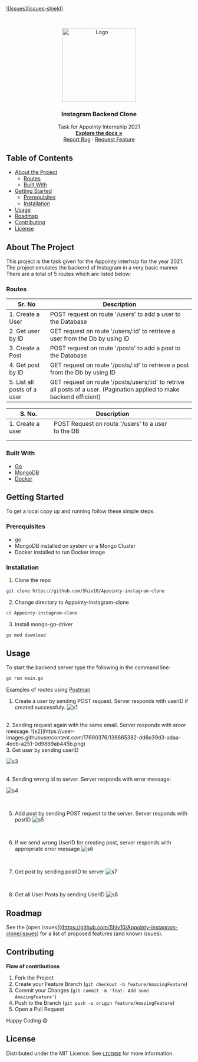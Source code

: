 
[![Issues][issues-shield]](https://github.com/Shiv10/Appointy-instagram-clone/issues)

<!-- PROJECT LOGO -->
<br />
<p align="center">
  <a>
    <img src="https://user-images.githubusercontent.com/17690376/136663828-9a59dcdb-003b-4a36-85df-67c8e2d4c258.png" alt="Logo" width="200">
  </a>

  <h3 align="center">Instagram Backend Clone</h3>

  <p align="center">
    Task for Appointy Internship 2021
    <br />
    <a href="https://github.com/Shiv10/Appointy-instagram-clone"><strong>Explore the docs »</strong></a>
    <br />
    <!-- <a href="https://www.youtube.com/watch?v=ifayZiXxAWo">View Demo</a>
    · -->
    <a href="https://github.com/Shiv10/Appointy-instagram-clone/issues">Report Bug</a>
    ·
    <a href="https://github.com/Shiv10/Appointy-instagram-clone/issues">Request Feature</a>
  </p>
</p>



<!-- TABLE OF CONTENTS -->
## Table of Contents

* [About the Project](#about-the-project)
  * [Routes](#routes)
  * [Built With](#built-with)
* [Getting Started](#getting-started)
  * [Prerequisites](#prerequisites)
  * [Installation](#installation)
* [Usage](#usage)
* [Roadmap](#roadmap)
* [Contributing](#contributing)
* [License](#license)



<!-- ABOUT THE PROJECT -->
## About The Project

This project is the task given for the Appointy interhsip for the year 2021. The project emulates the backend of Instagram in a very basic manner. There are a total of 5 routes which are listed below:

### Routes
Sr. No                     |  Description
---------------------------|--------------------------------------------------------------------------------------------------------
1. Create a User           |  POST request on route '/users' to add a user to the Database
2. Get user by ID          | GET request on route '/users/:id' to retrieve a user from the Db by using ID
3. Create a Post           |  POST request on route '/posts' to add a post to the Database
4. Get post by ID          |  GET request on route '/posts/:id' to retrieve a post from the Db by using ID
5. List all posts of a user|  GET request on route '/posts/users/:id' to retrive all posts of a user. (Pagination applied to make backend efficient)

| S. No.           | Description                                        |   |   |   |
|------------------|----------------------------------------------------|---|---|---|
| 1. Create a user | POST Request on route '/users' to a user to the DB |   |   |   |
|                  |                                                    |   |   |   |
|                  |                                                    |   |   |   |



### Built With

* [Go](https://golang.org/)
* [MongoDB](https://www.mongodb.com/)
* [Docker](https://www.docker.com/)



## Getting Started

To get a local copy up and running follow these simple steps.

### Prerequisites

* go
* MongoDB installed on system or a Mongo Cluster
* Docker installed to run Docker image


### Installation
 
1. Clone the repo
```sh
git clone https://github.com/Shiv10/Appointy-instagram-clone
```
2. Change directory to Appointy-instagram-clone
```sh
cd Appointy-instagram-clone
```
3. Install mongo-go-driver
```sh
go mod download
```


## Usage
To start the backend server type the following in the command line:
```sh
go run main.go
```
Examples of routes using [Postman](https://www.postman.com/)
1. Create a user by sending POST request. Server responds with userID if created successfuly.
![s1](https://user-images.githubusercontent.com/17690376/136665288-0971b932-f3bb-49a2-ba26-eb44e2d7adc9.png)
<br/>
2. Sending request again with the same email. Server responds with eroor message.
![s2](https://user-images.githubusercontent.com/17690376/136665382-dd6e39d3-adaa-4ecb-a251-0d9869ab445b.png)

<br/>
3. Get user by sending userID

![s3](https://user-images.githubusercontent.com/17690376/136665478-861d98e9-9899-4935-94ab-b233a215fd95.png)

<br/>
4. Sending wrong id to server. Server responds with error message:

![s4](https://user-images.githubusercontent.com/17690376/136665585-fe2f5e49-fe44-4de5-9d06-35432e61d9da.png)

<br/>

5. Add post by sending POST request to the server. Server responds with postID
![s5](https://user-images.githubusercontent.com/17690376/136665639-f32ef91f-0197-4dee-9164-15ffd8f2b686.png)

<br/>

6. If we send wrong UserID for creating post, server responds with appropriate error message
![s6](https://user-images.githubusercontent.com/17690376/136665962-3366ba1a-12a2-47de-9d40-997a9f20aa9a.png)

<br/>

7. Get post by sending postID to server
![s7](https://user-images.githubusercontent.com/17690376/136666361-86814a3a-2f1c-4833-9bcc-9a6c517fa185.png)

<br/>

8. Get all User Posts by sending UserID
![s8](https://user-images.githubusercontent.com/17690376/136666502-18f544dc-c4f7-46cd-aa8f-06e9c260ad46.png)


## Roadmap

See the [open issues]((https://github.com/Shiv10/Appointy-instagram-clone/issues) for a list of proposed features (and known issues).


## Contributing

**Flow of contributions**

1. Fork the Project
2. Create your Feature Branch (`git checkout -b feature/AmazingFeature`)
3. Commit your Changes (`git commit -m 'feat: Add some AmazingFeature'`)
4. Push to the Branch (`git push -u origin feature/AmazingFeature`)
5. Open a Pull Request

Happy Coding :smile:

## License

Distributed under the MIT License. See [`LICENSE`](./LICENSE) for more information.

